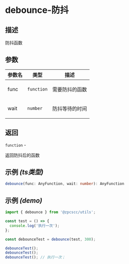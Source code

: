 # debounce-防抖

## 描述

<p>防抖函数</p>

## 参数

| 参数名 | 类型                  | 描述                  |
| ------ | --------------------- | --------------------- |
| func   | <code>function</code> | <p>需要防抖的函数</p> |
| wait   | <code>number</code>   | <p>防抖等待的时间</p> |

## 返回

<code>function</code> - <p>返回防抖后的函数</p>

## 示例 _(ts类型)_

```typescript
debounce(func: AnyFunction, wait: number): AnyFunction
```

## 示例 _(demo)_

```typescript
import { debounce } from '@zpcscc/utils';

const test = () => {
  console.log('执行一次');
};

const debounceTest = debounce(test, 300);

debounceTest();
debounceTest();
debounceTest(); // 执行一次；
```
